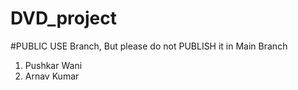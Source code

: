 # DVD_project



#PUBLIC USE Branch, But please do not PUBLISH it in Main Branch

1. Pushkar Wani
2. Arnav Kumar
